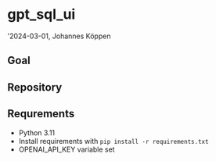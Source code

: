 # gpt_sql_ui
'2024-03-01, Johannes Köppen

## Goal

## Repository

## Requrements
- Python 3.11
- Install requirements with `pip install -r requirements.txt`
- OPENAI_API_KEY variable set


